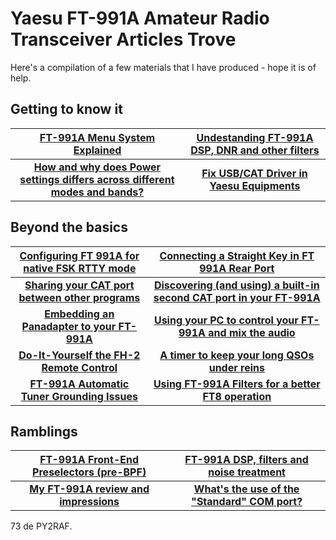 # Yaesu FT-991A Amateur Radio Transceiver Articles Trove

Here's a compilation of a few materials that I have produced - hope it is of help.

## Getting to know it
| **[FT-991A Menu System Explained](https://github.com/rfrht/FT991A-PAT/wiki/appendix-ft-991-a-menu-settings)** | **[Undestanding FT-991A DSP, DNR and other filters](https://github.com/rfrht/FT-991A/wiki/FT-991A-DSP-and-DNR-performance)** |
| :---: | :---: |
| **[How and why does Power settings differs across different modes and bands?](https://github.com/rfrht/FT-991A/wiki/FT-991A-Power-Settings-across-Bands-and-Modes)** | **[Fix USB/CAT Driver in Yaesu Equipments](https://github.com/rfrht/FT-991A/wiki/Fix-USB-Driver-in-Yaesu-Equipments)** |

## Beyond the basics
| [Configuring FT 991A for native FSK RTTY mode](https://github.com/rfrht/FT-991A/wiki/Configuring-FT-991A-for-native-FSK-RTTY-mode) | [Connecting a Straight Key in FT 991A Rear Port](https://github.com/rfrht/FT-991A/wiki/Connecting-a-Straight-Key-in-FT-991A-Rear-Port) |
| :---: | :---: |
| **[Sharing your CAT port between other programs](https://github.com/rfrht/FT991A-PAT/wiki/appendix-sharing-serial-port)** | **[Discovering (and using) a built-in second CAT port in your FT-991A](https://github.com/rfrht/FT-991A/wiki/Two-CAT-ports-in-FT-991A)** |
| **[Embedding an Panadapter to your FT-991A](https://github.com/rfrht/FT991A-PAT/tree/PAT-Light)** | **[Using your PC to control your FT-991A and mix the audio](https://github.com/rfrht/Voicemeeter-FT-991A)** |
| **[Do-It-Yourself the FH-2 Remote Control](https://github.com/rfrht/RFH-2)** | **[A timer to keep your long QSOs under reins](https://github.com/rfrht/Yaesu-OLED-TX-Timer)** |
| **[FT-991A Automatic Tuner Grounding Issues](https://github.com/rfrht/FT-991A/wiki/Poor-Grounding-in-FT-991A-Tuner-Unit)** | **[Using FT-991A Filters for a better FT8 operation](https://github.com/rfrht/FT-991A/wiki/Using-FT-991A-Filters-to-Improve-your-FT-8-Reception)** |

## Ramblings
| [FT-991A Front-End Preselectors (pre-BPF)](https://github.com/rfrht/FT991A-PAT/wiki/appendix-preselector-rx-stage-characteristics) | [FT-991A DSP, filters and noise treatment](https://github.com/rfrht/FT-991A/wiki/Fix-USB-Driver-in-Yaesu-Equipments) |
| :---: | :---: |
| **[My FT-991A review and impressions](https://github.com/rfrht/FT-991A/wiki/Review-FT-991A)** | **[What's the use of the "Standard" COM port?](https://github.com/rfrht/FT-991A/wiki/The-Standard-COM-Port---what-is-that-and-its-use)** |

73 de PY2RAF.
